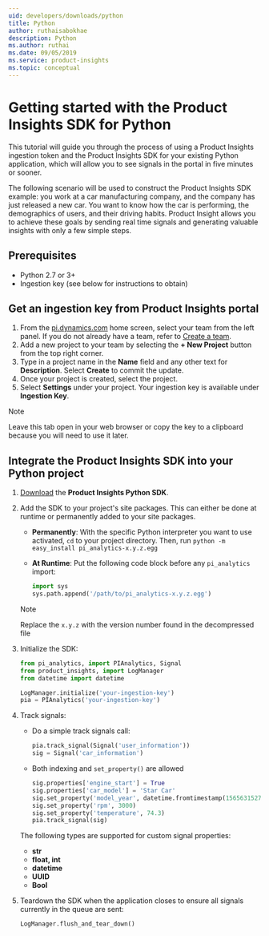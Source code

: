 ```yaml
---
uid: developers/downloads/python
title: Python
author: ruthaisabokhae
description: Python
ms.author: ruthai
ms.date: 09/05/2019
ms.service: product-insights
ms.topic: conceptual
---
```


# Getting started with the Product Insights SDK for Python

This tutorial will guide you through the process of using a Product Insights ingestion token and the Product Insights SDK for your existing Python application, which will allow you to see signals in the portal in five minutes or sooner.

The following scenario will be used to construct the Product Insights SDK example: you work at a car manufacturing company, and the company has just released a new car. You want to know how the car is performing, the demographics of users, and their driving habits. Product Insight allows you to achieve these goals by sending real time signals and generating valuable insights with only a few simple steps.


## Prerequisites
- Python 2.7 or 3+
- Ingestion key (see below for instructions to obtain)

## Get an ingestion key from Product Insights portal
1. From the [pi.dynamics.com](http://pi.dynamics.com) home screen, select your team from the left panel. If you do not already have a team, refer to [Create a team](xref:developers/quick-starts/create-a-team).
2. Add a new project to your team by selecting the **+ New Project** button from the top right corner.
3. Type in a project name in the **Name** field and any other text for **Description**. Select **Create** to commit the update.
4. Once your project is created, select the project.
5. Select **Settings** under your project. Your ingestion key is available under **Ingestion Key**.

> [!NOTE]
> Leave this tab open in your web browser or copy the key to a clipboard because you will need to use it later.

## Integrate the Product Insights SDK into your Python project
1. [Download](https://download.pi.dynamics.com/sdk/ProductInsightsSenders/pi_python_sdk.zip) the **Product Insights Python SDK**.

2. Add the SDK to your project's site packages. This can either be done at runtime or permanently added to your site packages.
    - **Permanently**: With the specific Python interpreter you want to use activated, `cd` to your project directory. Then, run `python -m easy_install pi_analytics-x.y.z.egg`

    - **At Runtime**: Put the following code block before any `pi_analytics` import:
        ```python
        import sys
        sys.path.append('/path/to/pi_analytics-x.y.z.egg')
        ```
    > [!NOTE]
    > Replace the `x.y.z` with the version number found in the decompressed file

3. Initialize the SDK:
    ```python
    from pi_analytics, import PIAnalytics, Signal
    from product_insights, import LogManager
    from datetime import datetime

    LogManager.initialize('your-ingestion-key')
    pia = PIAnalytics('your-ingestion-key')
    ```

4. Track signals:
    - Do a simple track signals call:
        ```python
        pia.track_signal(Signal('user_information'))
        sig = Signal('car_information')
        ```

    - Both indexing and `set_property()` are allowed
        ```python
        sig.properties['engine_start'] = True
        sig.properties['car_model'] = 'Star Car'
        sig.set_property('model_year', datetime.fromtimestamp(1565631527))
        sig.set_property('rpm', 3000)
        sig.set_property('temperature', 74.3)
        pia.track_signal(sig)
        ```

    The following types are supported for custom signal properties:
    - **str**
    - **float, int**
    - **datetime**
    - **UUID**
    - **Bool**

5. Teardown the SDK when the application closes to ensure all signals currently in the queue are sent:
    ```python
    LogManager.flush_and_tear_down()
    ```
